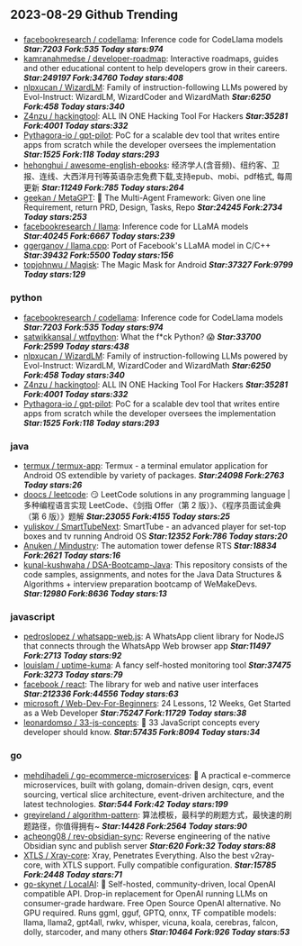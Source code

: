 ## 2023-08-29 Github Trending

### 
* [facebookresearch / codellama](https://github.com/facebookresearch/codellama): Inference code for CodeLlama models ***Star:7203 Fork:535 Today stars:974***
* [kamranahmedse / developer-roadmap](https://github.com/kamranahmedse/developer-roadmap): Interactive roadmaps, guides and other educational content to help developers grow in their careers. ***Star:249197 Fork:34760 Today stars:408***
* [nlpxucan / WizardLM](https://github.com/nlpxucan/WizardLM): Family of instruction-following LLMs powered by Evol-Instruct: WizardLM, WizardCoder and WizardMath ***Star:6250 Fork:458 Today stars:340***
* [Z4nzu / hackingtool](https://github.com/Z4nzu/hackingtool): ALL IN ONE Hacking Tool For Hackers ***Star:35281 Fork:4001 Today stars:332***
* [Pythagora-io / gpt-pilot](https://github.com/Pythagora-io/gpt-pilot): PoC for a scalable dev tool that writes entire apps from scratch while the developer oversees the implementation ***Star:1525 Fork:118 Today stars:293***
* [hehonghui / awesome-english-ebooks](https://github.com/hehonghui/awesome-english-ebooks): 经济学人(含音频)、纽约客、卫报、连线、大西洋月刊等英语杂志免费下载,支持epub、mobi、pdf格式, 每周更新 ***Star:11249 Fork:785 Today stars:264***
* [geekan / MetaGPT](https://github.com/geekan/MetaGPT): 🌟 The Multi-Agent Framework: Given one line Requirement, return PRD, Design, Tasks, Repo ***Star:24245 Fork:2734 Today stars:253***
* [facebookresearch / llama](https://github.com/facebookresearch/llama): Inference code for LLaMA models ***Star:40245 Fork:6667 Today stars:239***
* [ggerganov / llama.cpp](https://github.com/ggerganov/llama.cpp): Port of Facebook's LLaMA model in C/C++ ***Star:39432 Fork:5500 Today stars:156***
* [topjohnwu / Magisk](https://github.com/topjohnwu/Magisk): The Magic Mask for Android ***Star:37327 Fork:9799 Today stars:129***

### python
* [facebookresearch / codellama](https://github.com/facebookresearch/codellama): Inference code for CodeLlama models ***Star:7203 Fork:535 Today stars:974***
* [satwikkansal / wtfpython](https://github.com/satwikkansal/wtfpython): What the f*ck Python? 😱 ***Star:33700 Fork:2599 Today stars:438***
* [nlpxucan / WizardLM](https://github.com/nlpxucan/WizardLM): Family of instruction-following LLMs powered by Evol-Instruct: WizardLM, WizardCoder and WizardMath ***Star:6250 Fork:458 Today stars:340***
* [Z4nzu / hackingtool](https://github.com/Z4nzu/hackingtool): ALL IN ONE Hacking Tool For Hackers ***Star:35281 Fork:4001 Today stars:332***
* [Pythagora-io / gpt-pilot](https://github.com/Pythagora-io/gpt-pilot): PoC for a scalable dev tool that writes entire apps from scratch while the developer oversees the implementation ***Star:1525 Fork:118 Today stars:293***

### java
* [termux / termux-app](https://github.com/termux/termux-app): Termux - a terminal emulator application for Android OS extendible by variety of packages. ***Star:24098 Fork:2763 Today stars:26***
* [doocs / leetcode](https://github.com/doocs/leetcode): 😏 LeetCode solutions in any programming language | 多种编程语言实现 LeetCode、《剑指 Offer（第 2 版）》、《程序员面试金典（第 6 版）》题解 ***Star:23055 Fork:4155 Today stars:25***
* [yuliskov / SmartTubeNext](https://github.com/yuliskov/SmartTubeNext): SmartTube - an advanced player for set-top boxes and tv running Android OS ***Star:12352 Fork:786 Today stars:20***
* [Anuken / Mindustry](https://github.com/Anuken/Mindustry): The automation tower defense RTS ***Star:18834 Fork:2621 Today stars:16***
* [kunal-kushwaha / DSA-Bootcamp-Java](https://github.com/kunal-kushwaha/DSA-Bootcamp-Java): This repository consists of the code samples, assignments, and notes for the Java Data Structures & Algorithms + interview preparation bootcamp of WeMakeDevs. ***Star:12980 Fork:8636 Today stars:13***

### javascript
* [pedroslopez / whatsapp-web.js](https://github.com/pedroslopez/whatsapp-web.js): A WhatsApp client library for NodeJS that connects through the WhatsApp Web browser app ***Star:11497 Fork:2713 Today stars:92***
* [louislam / uptime-kuma](https://github.com/louislam/uptime-kuma): A fancy self-hosted monitoring tool ***Star:37475 Fork:3273 Today stars:79***
* [facebook / react](https://github.com/facebook/react): The library for web and native user interfaces ***Star:212336 Fork:44556 Today stars:63***
* [microsoft / Web-Dev-For-Beginners](https://github.com/microsoft/Web-Dev-For-Beginners): 24 Lessons, 12 Weeks, Get Started as a Web Developer ***Star:75247 Fork:11729 Today stars:38***
* [leonardomso / 33-js-concepts](https://github.com/leonardomso/33-js-concepts): 📜 33 JavaScript concepts every developer should know. ***Star:57435 Fork:8094 Today stars:34***

### go
* [mehdihadeli / go-ecommerce-microservices](https://github.com/mehdihadeli/go-ecommerce-microservices): 🧺 A practical e-commerce microservices, built with golang, domain-driven design, cqrs, event sourcing, vertical slice architecture, event-driven architecture, and the latest technologies. ***Star:544 Fork:42 Today stars:199***
* [greyireland / algorithm-pattern](https://github.com/greyireland/algorithm-pattern): 算法模板，最科学的刷题方式，最快速的刷题路径，你值得拥有~ ***Star:14428 Fork:2564 Today stars:90***
* [acheong08 / rev-obsidian-sync](https://github.com/acheong08/rev-obsidian-sync): Reverse engineering of the native Obsidian sync and publish server ***Star:620 Fork:32 Today stars:88***
* [XTLS / Xray-core](https://github.com/XTLS/Xray-core): Xray, Penetrates Everything. Also the best v2ray-core, with XTLS support. Fully compatible configuration. ***Star:15785 Fork:2448 Today stars:71***
* [go-skynet / LocalAI](https://github.com/go-skynet/LocalAI): 🤖 Self-hosted, community-driven, local OpenAI compatible API. Drop-in replacement for OpenAI running LLMs on consumer-grade hardware. Free Open Source OpenAI alternative. No GPU required. Runs ggml, gguf, GPTQ, onnx, TF compatible models: llama, llama2, gpt4all, rwkv, whisper, vicuna, koala, cerebras, falcon, dolly, starcoder, and many others ***Star:10464 Fork:926 Today stars:53***
